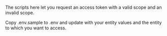 The scripts here let you request an access token with a valid scope and an invalid scope.

Copy .env.sample to .env and update with your entity values and the entity to which you want to access.
